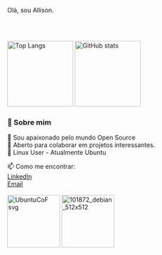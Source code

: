 Olá, sou Allison.




<div align="left">

<br><br>

<img alt="Top Langs" height="150px" src="https://github-readme-stats.vercel.app/api/top-langs/?username=melrovieira&layout=compact&show_icons=true&theme=dracula" />
<img alt="GitHub stats" height="150px" src="https://github-readme-stats.vercel.app/api?username=melrovieira&show_icons=true&theme=dracula" />

</div>

<div align="left">

### 🚀 Sobre mim

🔭 Sou apaixonado pelo mundo Open Source  
👯 Aberto para colaborar em projetos interessantes.  
🐧 Linux User - Atualmente Ubuntu  

📫 Como me encontrar:  
[LinkedIn](https://www.linkedin.com/in/allisonvmelro/)  
[Email](mailto:allisonmelro@gmail.com)  
<br>
<img width="120" height="120" alt="UbuntuCoF svg" src="https://github.com/user-attachments/assets/a1397198-a2ac-4576-b8af-3445f1c7d10e" />
<img width="120" height="120" alt="101872_debian_512x512" src="https://github.com/user-attachments/assets/cfac4022-97f7-4855-b41d-2128c94af96d" />

</div>

